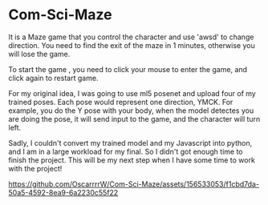 # Com-Sci-Maze


It is a Maze game that you control the character and use 'awsd' to change direction. You need to find the exit of the maze in 1 minutes, otherwise you will lose the game. 

To start the game , you need to click your mouse to enter the game, and click again to restart game.

For my original idea, I was going to use ml5 posenet and upload four of my trained poses. Each pose would represent one direction, YMCK. For example, you do the Y pose with your body, when the model detectes you are doing the pose, it will send input to the game, and the character will turn left. 

Sadly, I couldn't convert my trained model and my Javascript into python, and I am in a large workload for my final. So I didn't got enough time to finish the project. This will be my next step when I have some time to work with the project!



https://github.com/OscarrrrW/Com-Sci-Maze/assets/156533053/f1cbd7da-50a5-4592-8ea9-6a2230c55f22

